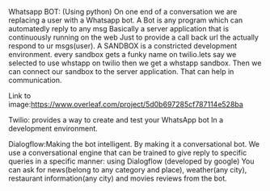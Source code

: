 Whatsapp BOT:
(Using python)
On one end of a conversation we are replacing a user with a Whatsapp bot.
A Bot is any program which can automatedly reply to any msg
Basically a server application that is continuously running on the web
Just to provide a call back url the actually respond to ur msgs(user).
A SANDBOX is a constricted development environment. every sandbox gets a funky name on twilio.lets say we selected to use whstapp on twilio then we get a whstapp sandbox. 
Then we can connect our sandbox to the server application. That can help in communication.


Link to image:https://www.overleaf.com/project/5d0b697285cf787114e528ba

Twilio: provides a way to create and test your WhatsApp bot
In a development environment.


Dialogflow:Making the bot intelligent. By making it a conversational bot.
We use a conversational engine that can be trained to give reply to specific queries in a specific manner: using Dialogflow (developed by google) 
You can ask for news(belong to any category and place), weather(any city), restaurant information(any city) and movies reviews from the bot. 
